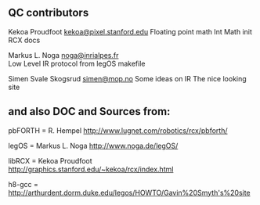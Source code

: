 	
QC contributors
------------------

Kekoa Proudfoot <kekoa@pixel.stanford.edu>
      	Floating point math
      	Int Math
      	init RCX
      	docs
	      	
Markus L. Noga <noga@inrialpes.fr>    
	Low Level IR protocol from legOS
	makefile
		
Simen Svale Skogsrud <simen@mop.no>
	Some ideas on IR
	The nice looking site
	
	
and also DOC and Sources from:
-------------------------------
	
pbFORTH = R. Hempel
	http://www.lugnet.com/robotics/rcx/pbforth/
	
legOS = Markus L. Noga
	http://www.noga.de/legOS/
	
libRCX = Kekoa Proudfoot
	http://graphics.stanford.edu/~kekoa/rcx/index.html

h8-gcc = 	
	http://arthurdent.dorm.duke.edu/legos/HOWTO/Gavin%20Smyth's%20site	
